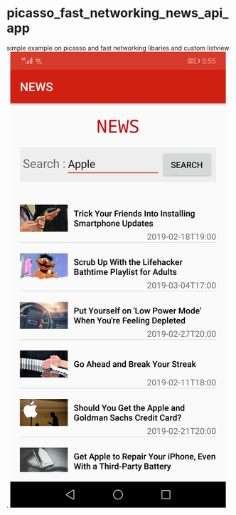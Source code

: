# picasso_fast_networking_news_api_app
simple example on picasso and fast networking libaries and custom listview .
![ScreenShot](/Screenshot.jpg)
